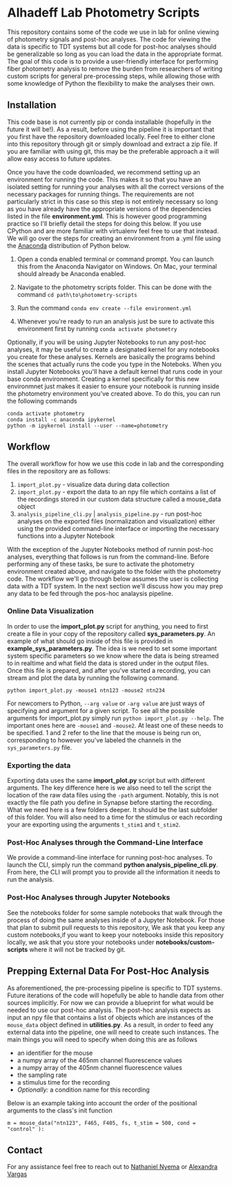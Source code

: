 # Alhadeff Lab Photometry Scripts

This repository contains some of the code we use in lab for online viewing of photometry signals and post-hoc analyses. The code for viewing the data is specific to TDT systems but all code for post-hoc analyses should be generalizable so long as you can load the data in the appropriate format. The goal of this code is to provide a user-friendly interface for performing fiber photometry analysis to remove the burden from researchers of writing custom scripts for general pre-processing steps, while allowing those with some knowledge of Python the flexibility to make the analyses their own.

## Installation 
This code base is not currently pip or conda installable (hopefully in the future it will be!). As a result, before using the pipeline it is important that you first have the repository downloaded locally. Feel free to either clone into this repository through git or simply download and extract a zip file. If you are familiar with using git, this may be the preferable approach a it will allow easy access to future updates. 

Once  you have the code downloaded, we recommend setting up an environment for running the code. This makes it so that you have an isolated setting for running your analyses with all the correct versions of the necessary packages for running things. The requirements are not particularly strict in this case so this step is not entirely necessary so long as you have already have the appropriate versions of the dependencies listed in the file **environment.yml**. This is however good programming practice so I'll briefly detail the steps for doing this below. If you use CPython and are more familiar with virtualenv feel free to use that instead. We will go over the steps for creating an environment from a .yml file using the [Anaconda](https://www.anaconda.com/products/distribution) distribution of Python below. 

1. Open a conda enabled terminal or command prompt. You can launch this from the Anaconda Navigator on Windows. On Mac, your terminal should already be Anaconda enabled.

2. Navigate to the photometry scripts folder. This can be done with the command `cd path\to\photometry-scripts`

3. Run the command `conda env create --file environment.yml`

4. Whenever you're ready to run an analysis just be sure to activate this environment first by running `conda activate photometry`

Optionally, if you will be using Jupyter Notebooks to run any post-hoc analyses, it may be useful to create a designated kernel for any notebooks you create for these analyses. Kernels are basically the programs behind the scenes that actually runs the code you type in the Noteboks. When you install Jupyter Notebooks you'll have a default kernel that runs code in your base conda environment. Creating a kernel specifically for this new environmnet just makes it easier to ensure your notebook is running inside the photometry environment you've created above. To do this, you can run the following commands 

```
conda activate photometry
conda install -c anaconda ipykernel
python -m ipykernel install --user --name=photometry
```



## Workflow
The overall workflow for how we use this code in lab and the corresponding files in the repository are as follows:

1. `import_plot.py` - visualize data during data collection
2. `import_plot.py` - export the data to an npy file which contains a list of the recordings stored in our custom data structure called a mouse_data object
3. `analysis_pipeline_cli.py` | `analysis_pipeline.py`  - run post-hoc analyses on the exported files (normalization and visualization) either using the provided command-line interface or importing the necessary functions into a Jupyter Notebook

With the exception of the Jupyter Notebooks method of runnin post-hoc analyses, everything that follows is run from the command-line. Before performing any of these tasks, be sure to activate the photometry environment created above, and navigate to the folder with the photometry code. The workflow we'll go through below assumes the user is collecting data with a TDT system. In the next section we'll discuss how you may prep any data to be fed through the pos-hoc analaysis pipeline.

### Online Data Visualization
In order to use the **import_plot.py** script for anything, you need to first create a file in your copy of the repository called **sys_parameters.py**. An example of what should go inside of this file is provided in **example_sys_parameters.py**. The idea is we need to set some important system specific parameters so we know where the data is being streamed to in realtime and what field the data is stored under in the output files. Once this file is prepared, and after you've started a recording, you can stream and plot the data by running the following command.

```
python import_plot.py -mouse1 ntn123 -mouse2 ntn234
```

For newcomers to Python, `--arg value` or `-arg value` are just ways of specifying and argument for a given script. To see all the possible arguments for import_plot.py simply run `python import_plot.py --help`. The important ones here are `-mouse1` and `-mouse2`. At least one of these needs to be specified. 1 and 2 refer to the line that the mouse is being run on, corresponding to however you've labeled the channels in the `sys_parameters.py` file.

### Exporting the data
Exporting data uses the same **import_plot.py** script but with different arguments. The key difference here is we also need to tell the script the location of the raw data files using the `-path` argument. Notably, this is not exactly the file path you define in Synapse before starting the recording. What we need here is a few folders deeper. It should be the last subfolder of this folder. You will also need to a time for the stimulus or each recording your are exporting using the arguments `t_stim1` and `t_stim2`.

### Post-Hoc Analyses through the Command-Line Interface
We provide a command-line interface for running post-hoc analyses. To launch the CLI, simply run the command **python analysis_pipeline_cli.py**. From here, the CLI will prompt you to provide all the information it needs to run the analysis. 

### Post-Hoc Analyses through Jupyter Notebooks
See the notebooks folder for some sample notebooks that walk through the process of doing the same analyses inside of a Jupyter Notebook. For those that plan to submit pull requests to this repository, We ask that you keep any custom notebooks,if you want to keep your notebooks inside this repository locally, we ask that you store your notebooks under **notebooks/custom-scripts** where it will not be tracked by git.

## Prepping External Data For Post-Hoc Analysis
As aforementioned, the pre-processing pipeline is specific to TDT systems. Future iterations of the code will hopefully be able to handle data from other sources implicitly. For now we can provide a blueprint for what would be needed to use our post-hoc analysis. The post-hoc analysis expects as input an npy file that contains a list of objects which are instances of the `mouse_data` object defined in **utilities.py**. As a result, in order to feed any external data into the pipeline, one will need to create such instances. The main things you will need to specify when doing this are as follows

* an identifier for the mouse
* a numpy array of the 465nm channel fluorescence values
* a numpy array of the 405nm channel fluorescence values
* the sampling rate
* a stimulus time for the recording
* *Optionally:* a condition name for this recording

Below is an example taking into account the order of the positional arguments to the class's init function
```
m = mouse_data("ntn123", F465, F405, fs, t_stim = 500, cond = "control" ):
```

## Contact
For any assistance feel free to reach out to [Nathaniel Nyema](mailto:nnyema@gmail.com) or [Alexandra Vargas](mailto:alexandragve@gmail.com)
